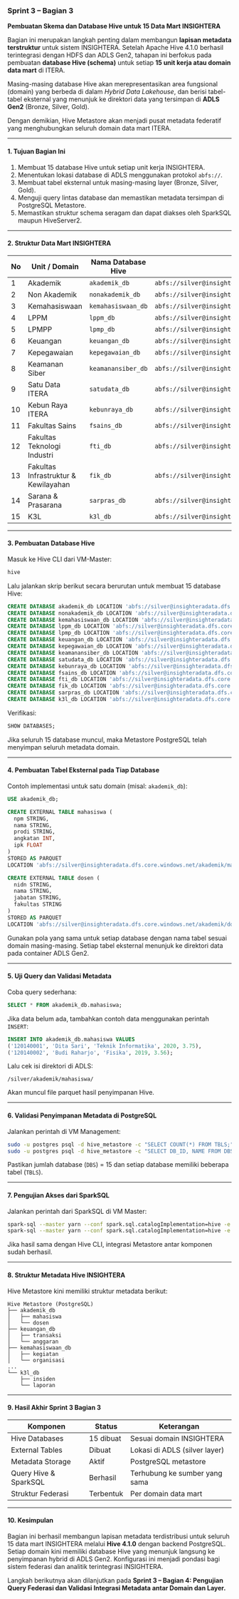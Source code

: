 ### Sprint 3 – Bagian 3

**Pembuatan Skema dan Database Hive untuk 15 Data Mart INSIGHTERA**

Bagian ini merupakan langkah penting dalam membangun **lapisan metadata terstruktur** untuk sistem INSIGHTERA. Setelah Apache Hive 4.1.0 berhasil terintegrasi dengan HDFS dan ADLS Gen2, tahapan ini berfokus pada pembuatan **database Hive (schema)** untuk setiap **15 unit kerja atau domain data mart** di ITERA.

Masing-masing database Hive akan merepresentasikan area fungsional (domain) yang berbeda di dalam *Hybrid Data Lakehouse*, dan berisi tabel-tabel eksternal yang menunjuk ke direktori data yang tersimpan di **ADLS Gen2** (Bronze, Silver, Gold).

Dengan demikian, Hive Metastore akan menjadi pusat metadata federatif yang menghubungkan seluruh domain data mart ITERA.

---

#### 1. Tujuan Bagian Ini

1. Membuat 15 database Hive untuk setiap unit kerja INSIGHTERA.
2. Menentukan lokasi database di ADLS menggunakan protokol `abfs://`.
3. Membuat tabel eksternal untuk masing-masing layer (Bronze, Silver, Gold).
4. Menguji query lintas database dan memastikan metadata tersimpan di PostgreSQL Metastore.
5. Memastikan struktur schema seragam dan dapat diakses oleh SparkSQL maupun HiveServer2.

---

#### 2. Struktur Data Mart INSIGHTERA

| No | Unit / Domain                        | Nama Database Hive | Lokasi di ADLS                                                    |
| -- | ------------------------------------ | ------------------ | ----------------------------------------------------------------- |
| 1  | Akademik                             | `akademik_db`      | `abfs://silver@insighteradata.dfs.core.windows.net/akademik`      |
| 2  | Non Akademik                         | `nonakademik_db`   | `abfs://silver@insighteradata.dfs.core.windows.net/nonakademik`   |
| 3  | Kemahasiswaan                        | `kemahasiswaan_db` | `abfs://silver@insighteradata.dfs.core.windows.net/kemahasiswaan` |
| 4  | LPPM                                 | `lppm_db`          | `abfs://silver@insighteradata.dfs.core.windows.net/lppm`          |
| 5  | LPMPP                                | `lpmp_db`          | `abfs://silver@insighteradata.dfs.core.windows.net/lpmp`          |
| 6  | Keuangan                             | `keuangan_db`      | `abfs://silver@insighteradata.dfs.core.windows.net/keuangan`      |
| 7  | Kepegawaian                          | `kepegawaian_db`   | `abfs://silver@insighteradata.dfs.core.windows.net/kepegawaian`   |
| 8  | Keamanan Siber                       | `keamanansiber_db` | `abfs://silver@insighteradata.dfs.core.windows.net/keamanansiber` |
| 9  | Satu Data ITERA                      | `satudata_db`      | `abfs://silver@insighteradata.dfs.core.windows.net/satudata`      |
| 10 | Kebun Raya ITERA                     | `kebunraya_db`     | `abfs://silver@insighteradata.dfs.core.windows.net/kebunraya`     |
| 11 | Fakultas Sains                       | `fsains_db`        | `abfs://silver@insighteradata.dfs.core.windows.net/fsains`        |
| 12 | Fakultas Teknologi Industri          | `fti_db`           | `abfs://silver@insighteradata.dfs.core.windows.net/fti`           |
| 13 | Fakultas Infrastruktur & Kewilayahan | `fik_db`           | `abfs://silver@insighteradata.dfs.core.windows.net/fik`           |
| 14 | Sarana & Prasarana                   | `sarpras_db`       | `abfs://silver@insighteradata.dfs.core.windows.net/sarpras`       |
| 15 | K3L                                  | `k3l_db`           | `abfs://silver@insighteradata.dfs.core.windows.net/k3l`           |

---

#### 3. Pembuatan Database Hive

Masuk ke Hive CLI dari VM-Master:

```bash
hive
```

Lalu jalankan skrip berikut secara berurutan untuk membuat 15 database Hive:

```sql
CREATE DATABASE akademik_db LOCATION 'abfs://silver@insighteradata.dfs.core.windows.net/akademik';
CREATE DATABASE nonakademik_db LOCATION 'abfs://silver@insighteradata.dfs.core.windows.net/nonakademik';
CREATE DATABASE kemahasiswaan_db LOCATION 'abfs://silver@insighteradata.dfs.core.windows.net/kemahasiswaan';
CREATE DATABASE lppm_db LOCATION 'abfs://silver@insighteradata.dfs.core.windows.net/lppm';
CREATE DATABASE lpmp_db LOCATION 'abfs://silver@insighteradata.dfs.core.windows.net/lpmp';
CREATE DATABASE keuangan_db LOCATION 'abfs://silver@insighteradata.dfs.core.windows.net/keuangan';
CREATE DATABASE kepegawaian_db LOCATION 'abfs://silver@insighteradata.dfs.core.windows.net/kepegawaian';
CREATE DATABASE keamanansiber_db LOCATION 'abfs://silver@insighteradata.dfs.core.windows.net/keamanansiber';
CREATE DATABASE satudata_db LOCATION 'abfs://silver@insighteradata.dfs.core.windows.net/satudata';
CREATE DATABASE kebunraya_db LOCATION 'abfs://silver@insighteradata.dfs.core.windows.net/kebunraya';
CREATE DATABASE fsains_db LOCATION 'abfs://silver@insighteradata.dfs.core.windows.net/fsains';
CREATE DATABASE fti_db LOCATION 'abfs://silver@insighteradata.dfs.core.windows.net/fti';
CREATE DATABASE fik_db LOCATION 'abfs://silver@insighteradata.dfs.core.windows.net/fik';
CREATE DATABASE sarpras_db LOCATION 'abfs://silver@insighteradata.dfs.core.windows.net/sarpras';
CREATE DATABASE k3l_db LOCATION 'abfs://silver@insighteradata.dfs.core.windows.net/k3l';
```

Verifikasi:

```sql
SHOW DATABASES;
```

Jika seluruh 15 database muncul, maka Metastore PostgreSQL telah menyimpan seluruh metadata domain.

---

#### 4. Pembuatan Tabel Eksternal pada Tiap Database

Contoh implementasi untuk satu domain (misal: `akademik_db`):

```sql
USE akademik_db;

CREATE EXTERNAL TABLE mahasiswa (
  npm STRING,
  nama STRING,
  prodi STRING,
  angkatan INT,
  ipk FLOAT
)
STORED AS PARQUET
LOCATION 'abfs://silver@insighteradata.dfs.core.windows.net/akademik/mahasiswa';

CREATE EXTERNAL TABLE dosen (
  nidn STRING,
  nama STRING,
  jabatan STRING,
  fakultas STRING
)
STORED AS PARQUET
LOCATION 'abfs://silver@insighteradata.dfs.core.windows.net/akademik/dosen';
```

Gunakan pola yang sama untuk setiap database dengan nama tabel sesuai domain masing-masing.
Setiap tabel eksternal menunjuk ke direktori data pada container ADLS Gen2.

---

#### 5. Uji Query dan Validasi Metadata

Coba query sederhana:

```sql
SELECT * FROM akademik_db.mahasiswa;
```

Jika data belum ada, tambahkan contoh data menggunakan perintah `INSERT`:

```sql
INSERT INTO akademik_db.mahasiswa VALUES 
('120140001', 'Dita Sari', 'Teknik Informatika', 2020, 3.75),
('120140002', 'Budi Raharjo', 'Fisika', 2019, 3.56);
```

Lalu cek isi direktori di ADLS:

```
/silver/akademik/mahasiswa/
```

Akan muncul file parquet hasil penyimpanan Hive.

---

#### 6. Validasi Penyimpanan Metadata di PostgreSQL

Jalankan perintah di VM Management:

```bash
sudo -u postgres psql -d hive_metastore -c "SELECT COUNT(*) FROM TBLS;"
sudo -u postgres psql -d hive_metastore -c "SELECT DB_ID, NAME FROM DBS;"
```

Pastikan jumlah database (`DBS`) = 15 dan setiap database memiliki beberapa tabel (`TBLS`).

---

#### 7. Pengujian Akses dari SparkSQL

Jalankan perintah dari SparkSQL di VM Master:

```bash
spark-sql --master yarn --conf spark.sql.catalogImplementation=hive -e "SHOW DATABASES;"
spark-sql --master yarn --conf spark.sql.catalogImplementation=hive -e "SELECT * FROM akademik_db.mahasiswa;"
```

Jika hasil sama dengan Hive CLI, integrasi Metastore antar komponen sudah berhasil.

---

#### 8. Struktur Metadata Hive INSIGHTERA

Hive Metastore kini memiliki struktur metadata berikut:

```
Hive Metastore (PostgreSQL)
├── akademik_db
│   ├── mahasiswa
│   └── dosen
├── keuangan_db
│   ├── transaksi
│   └── anggaran
├── kemahasiswaan_db
│   ├── kegiatan
│   └── organisasi
...
└── k3l_db
    ├── insiden
    └── laporan
```

---

#### 9. Hasil Akhir Sprint 3 Bagian 3

| Komponen              | Status    | Keterangan                    |
| --------------------- | --------- | ----------------------------- |
| Hive Databases        | 15 dibuat | Sesuai domain INSIGHTERA      |
| External Tables       | Dibuat    | Lokasi di ADLS (silver layer) |
| Metadata Storage      | Aktif     | PostgreSQL metastore          |
| Query Hive & SparkSQL | Berhasil  | Terhubung ke sumber yang sama |
| Struktur Federasi     | Terbentuk | Per domain data mart          |

---

#### 10. Kesimpulan

Bagian ini berhasil membangun lapisan metadata terdistribusi untuk seluruh 15 data mart INSIGHTERA melalui **Hive 4.1.0** dengan backend PostgreSQL.
Setiap domain kini memiliki database Hive yang menunjuk langsung ke penyimpanan hybrid di ADLS Gen2.
Konfigurasi ini menjadi pondasi bagi sistem federasi dan analitik terintegrasi INSIGHTERA.

Langkah berikutnya akan dilanjutkan pada **Sprint 3 – Bagian 4: Pengujian Query Federasi dan Validasi Integrasi Metadata antar Domain dan Layer.**
